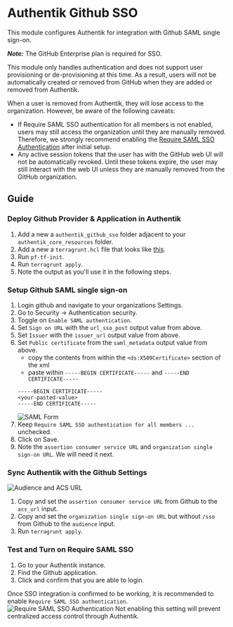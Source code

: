 # Authentik Github SSO

This module configures Authentik for integration with Github SAML single sign-on.

***Note:*** The GitHub Enterprise plan is required for SSO.   

<MarkdownAlert severity="warning">
  This module only handles authentication and does not support user provisioning or de-provisioning at this time.
  As a result, users will not be automatically created or removed from GitHub when they are added or removed from Authentik.

  When a user is removed from Authentik, they will lose access to the organization. However, be aware of the following caveats:

  - If Require SAML SSO authentication for all members is not enabled, users may still access the organization until they are manually removed. 
    Therefore, we strongly recommend enabling the [Require SAML SSO Authentication](#test-and-turn-on-require-saml-sso) after initial setup.
  - Any active session tokens that the user has with the GitHub web UI will not be automatically revoked. 
    Until these tokens expire, the user may still interact with the web UI unless they are manually removed from the GitHub organization.
</MarkdownAlert>

## Guide

### Deploy Github Provider & Application in Authentik

1. Add a new a `authentik_github_sso` folder adjacent to your `authentik_core_resources` folder.
2. Add a new a `terragrunt.hcl` file that looks like [this](https://github.com/Panfactum/stack/blob/__PANFACTUM_VERSION_MAIN__/packages/reference/environments/production/us-east-2/authentik_github_sso/terragrunt.hcl).
3. Run `pf-tf-init`.
4. Run `terragrunt apply`.
5. Note the output as you'll use it in the following steps.

### Setup Github SAML single sign-on

1. Login github and navigate to your organizations Settings.
2. Go to Security -> Authentication security.
3. Toggle on `Enable SAML authentication`.
4. Set `Sign on URL` with the `url_sso_post` output value from above.
5. Set `Issuer` with the `issuer_url` output value from above.
6. Set `Public certificate` from the `saml_metadata` output value from above.
    - copy the contents from within the `<ds:X509Certificate>` section of the xml
    - paste within `-----BEGIN CERTIFICATE-----` and `-----END CERTIFICATE-----`
   ```
   -----BEGIN CERTIFICATE-----
   <your-pasted-value>
   -----END CERTIFICATE-----
   ```
   ![SAML Form](doc_images/github-saml-form.png)
7. Keep `Require SAML SSO authentication for all members ...` unchecked.
8. Click on Save.
9. Note the `assertion consumer service URL` and `organization single sign-on URL`. We will need it next.


### Sync Authentik with the Github Settings

![Audience and ACS URL](doc_images/github-audience-acs-url.png)

1. Copy and set the `assertion consumer service URL` from Github to the `acs_url` input.
2. Copy and set the `organization single sign-on URL` but without `/sso` from Github to the `audience` input.
3. Run `terragrunt apply`.

### Test and Turn on Require SAML SSO

1. Go to your Authentik instance.
2. Find the Github application.
3. Click and confirm that you are able to login.

Once SSO integration is confirmed to be working, it is recommended to enable `Require SAML SSO authentication`. 
![Require SAML SSO Authentication](doc_images/github-require-saml-sso.png) 
Not enabling this setting will prevent centralized access control through Authentik.  